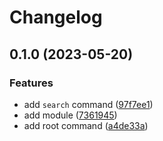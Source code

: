 # Changelog

## 0.1.0 (2023-05-20)


### Features

* add `search` command ([97f7ee1](https://www.github.com/brokeyourbike/ocm/commit/97f7ee16f5c289d6b03608a427f64762fa86c26d))
* add module ([7361945](https://www.github.com/brokeyourbike/ocm/commit/73619452b7a485d88f1a89b8c1896f3f9cb88ea3))
* add root command ([a4de33a](https://www.github.com/brokeyourbike/ocm/commit/a4de33a97d0fec083a869e10a9b6abb55caeaaf8))
